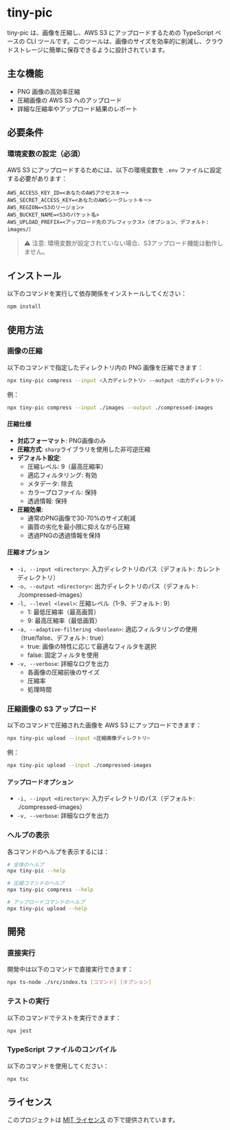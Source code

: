 # tiny-pic

tiny-pic は、画像を圧縮し、AWS S3 にアップロードするための TypeScript ベースの CLI ツールです。このツールは、画像のサイズを効率的に削減し、クラウドストレージに簡単に保存できるように設計されています。

## 主な機能

- PNG 画像の高効率圧縮
- 圧縮画像の AWS S3 へのアップロード
- 詳細な圧縮率やアップロード結果のレポート

## 必要条件

### 環境変数の設定（必須）

AWS S3 にアップロードするためには、以下の環境変数を `.env` ファイルに設定する必要があります：

```env
AWS_ACCESS_KEY_ID=<あなたのAWSアクセスキー>
AWS_SECRET_ACCESS_KEY=<あなたのAWSシークレットキー>
AWS_REGION=<S3のリージョン>
AWS_BUCKET_NAME=<S3のバケット名>
AWS_UPLOAD_PREFIX=<アップロード先のプレフィックス>（オプション、デフォルト: images/）
```

> ⚠️ 注意: 環境変数が設定されていない場合、S3アップロード機能は動作しません。

## インストール

以下のコマンドを実行して依存関係をインストールしてください：

```bash
npm install
```

## 使用方法

### 画像の圧縮

以下のコマンドで指定したディレクトリ内の PNG 画像を圧縮できます：

```bash
npx tiny-pic compress --input <入力ディレクトリ> --output <出力ディレクトリ>
```

例：

```bash
npx tiny-pic compress --input ./images --output ./compressed-images
```

#### 圧縮仕様

- **対応フォーマット**: PNG画像のみ
- **圧縮方式**: `sharp`ライブラリを使用した非可逆圧縮
- **デフォルト設定**:
  - 圧縮レベル: 9（最高圧縮率）
  - 適応フィルタリング: 有効
  - メタデータ: 除去
  - カラープロファイル: 保持
  - 透過情報: 保持
- **圧縮効果**:
  - 通常のPNG画像で30-70%のサイズ削減
  - 画質の劣化を最小限に抑えながら圧縮
  - 透過PNGの透過情報を保持

#### 圧縮オプション

- `-i, --input <directory>`: 入力ディレクトリのパス（デフォルト: カレントディレクトリ）
- `-o, --output <directory>`: 出力ディレクトリのパス（デフォルト: ./compressed-images）
- `-l, --level <level>`: 圧縮レベル（1-9、デフォルト: 9）
  - 1: 最低圧縮率（最高画質）
  - 9: 最高圧縮率（最低画質）
- `-a, --adaptive-filtering <boolean>`: 適応フィルタリングの使用（true/false、デフォルト: true）
  - true: 画像の特性に応じて最適なフィルタを選択
  - false: 固定フィルタを使用
- `-v, --verbose`: 詳細なログを出力
  - 各画像の圧縮前後のサイズ
  - 圧縮率
  - 処理時間

### 圧縮画像の S3 アップロード

以下のコマンドで圧縮された画像を AWS S3 にアップロードできます：

```bash
npx tiny-pic upload --input <圧縮画像ディレクトリ>
```

例：

```bash
npx tiny-pic upload --input ./compressed-images
```

#### アップロードオプション

- `-i, --input <directory>`: 入力ディレクトリのパス（デフォルト: ./compressed-images）
- `-v, --verbose`: 詳細なログを出力

### ヘルプの表示

各コマンドのヘルプを表示するには：

```bash
# 全体のヘルプ
npx tiny-pic --help

# 圧縮コマンドのヘルプ
npx tiny-pic compress --help

# アップロードコマンドのヘルプ
npx tiny-pic upload --help
```

## 開発

### 直接実行

開発中は以下のコマンドで直接実行できます：

```bash
npx ts-node ./src/index.ts [コマンド] [オプション]
```

### テストの実行

以下のコマンドでテストを実行できます：

```bash
npx jest
```

### TypeScript ファイルのコンパイル

以下のコマンドを使用してください：

```bash
npx tsc
```

## ライセンス

このプロジェクトは [MIT ライセンス](LICENSE) の下で提供されています。